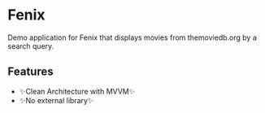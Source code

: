 # Fenix
Demo application for Fenix that displays movies from themoviedb.org by a search query.

## Features
- ✨Clean Architecture with MVVM✨
- ✨No external library✨
